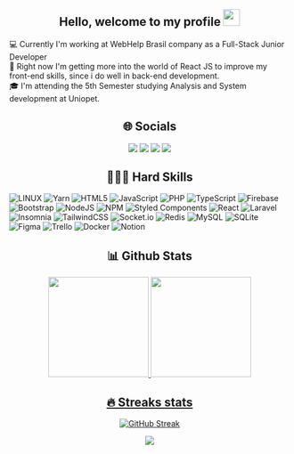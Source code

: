 

   
   <h2 align="center">Hello, welcome to my profile
  <img height="30" src= https://camo.githubusercontent.com/e8e7b06ecf583bc040eb60e44eb5b8e0ecc5421320a92929ce21522dbc34c891/68747470733a2f2f6d656469612e67697068792e636f6d2f6d656469612f6876524a434c467a6361737252346961377a2f67697068792e676966 >
  </h2>
   
💻 Currently I'm working at WebHelp Brasil company as a Full-Stack Junior Developer<br>🌱 Right now I'm getting more into the world of React JS to improve my front-end skills, since i do well in back-end development.<br>
🎓 I'm attending the 5th Semester studying Analysis and System development at Uniopet.<br>


 <h2 align="center">🌐 Socials </h2>
  <div align="center">
  <a href="https://www.instagram.com/thiagoojtds/" target="_blank"><img src="https://img.shields.io/badge/-Instagram-%23E4405F?style=for-the-badge&logo=instagram&logoColor=white" target="_blank"></a>
 <a href="" target="_blank"><img src="https://img.shields.io/badge/Discord-7289DA?style=for-the-badge&logo=discord&logoColor=white" target="_blank"></a> 
  <a href = "mailto:thiagoojtds@gmail.com"><img src="https://img.shields.io/badge/-Gmail-%23333?style=for-the-badge&logo=gmail&logoColor=white" target="_blank"></a>
  <a href="https://www.linkedin.com/in/thiagoojtds/" target="_blank"><img src="https://img.shields.io/badge/-LinkedIn-%230077B5?style=for-the-badge&logo=linkedin&logoColor=white" target="_blank"></a> 
  </div>



<h2 align="center">👨🏻‍💻 Hard Skills </h2>


![LINUX](https://img.shields.io/badge/Linux-FCC624?style=flat&logo=linux&logoColor=black) ![Yarn](https://img.shields.io/badge/yarn-%232C8EBB.svg?style=flat&logo=yarn&logoColor=white) ![HTML5](https://img.shields.io/badge/html5-%23E34F26.svg?style=flat&logo=html5&logoColor=white) ![JavaScript](https://img.shields.io/badge/javascript-%23323330.svg?style=flat&logo=javascript&logoColor=%23F7DF1E) ![PHP](https://img.shields.io/badge/php-%23777BB4.svg?style=flat&logo=php&logoColor=white) ![TypeScript](https://img.shields.io/badge/typescript-%23007ACC.svg?style=flat&logo=typescript&logoColor=white) ![Firebase](https://img.shields.io/badge/firebase-%23039BE5.svg?style=flat&logo=firebase) ![Bootstrap](https://img.shields.io/badge/bootstrap-%23563D7C.svg?style=flat&logo=bootstrap&logoColor=white) ![NodeJS](https://img.shields.io/badge/node.js-6DA55F?style=flat&logo=node.js&logoColor=white) ![NPM](https://img.shields.io/badge/NPM-%23000000.svg?style=flat&logo=npm&logoColor=white) ![Styled Components](https://img.shields.io/badge/styled--components-DB7093?style=flat&logo=styled-components&logoColor=white) ![React](https://img.shields.io/badge/react-%2320232a.svg?style=flat&logo=react&logoColor=%2361DAFB) ![Laravel](https://img.shields.io/badge/laravel-%23FF2D20.svg?style=flat&logo=laravel&logoColor=white) ![Insomnia](https://img.shields.io/badge/Insomnia-black?style=flat&logo=insomnia&logoColor=5849BE) ![TailwindCSS](https://img.shields.io/badge/tailwindcss-%2338B2AC.svg?style=flat&logo=tailwind-css&logoColor=white) ![Socket.io](https://img.shields.io/badge/Socket.io-black?style=flat&logo=socket.io&badgeColor=010101) ![Redis](https://img.shields.io/badge/redis-%23DD0031.svg?style=flat&logo=redis&logoColor=white) ![MySQL](https://img.shields.io/badge/mysql-%2300f.svg?style=flat&logo=mysql&logoColor=white) ![SQLite](https://img.shields.io/badge/sqlite-%2307405e.svg?style=flat&logo=sqlite&logoColor=white) 	![Figma](https://img.shields.io/badge/figma-%23F24E1E.svg?style=flat&logo=figma&logoColor=white) ![Trello](https://img.shields.io/badge/Trello-%23026AA7.svg?style=flat&logo=Trello&logoColor=white) ![Docker](https://img.shields.io/badge/docker-%230db7ed.svg?style=flat&logo=docker&logoColor=white) ![Notion](https://img.shields.io/badge/Notion-%23000000.svg?style=flat&logo=notion&logoColor=white)

 
<h2 align="center">📊 Github Stats </h2>
   
<div align="center" style="justify-content: space-between">
  <a href="https://github.com/Thiagoojtds">
  <img height="180em" src="https://github-readme-stats.vercel.app/api?username=Thiagoojtds&show_icons=true&theme=github_dark&include_all_commits=true&count_private=true"/>   
     
  <img height="180em" src="https://github-readme-stats.vercel.app/api/top-langs/?username=thiagoojtds&theme=github_dark&hide_border=false&include_all_commits=true&count_private=false&layout=compact"/>
</div>

<h2 align="center">🔥 Streaks stats </h2>

  
 <div align="center">
        
[![GitHub Streak](http://github-readme-streak-stats.herokuapp.com?user=Thiagoojtds&theme=github-dark-blue&date_format=M%20j%5B%2C%20Y%5D)](https://git.io/streak-stats)

    
[![](https://visitcount.itsvg.in/api?id=thiagoojtds&label=Profile%20Views&color=12&icon=2&pretty=true)](https://visitcount.itsvg.in)



